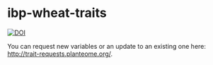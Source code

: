 # ibp-wheat-traits
[![DOI](https://zenodo.org/badge/34696124.svg)](https://zenodo.org/badge/latestdoi/34696124)

You can request new variables or an update to an existing one here: http://trait-requests.planteome.org/.
